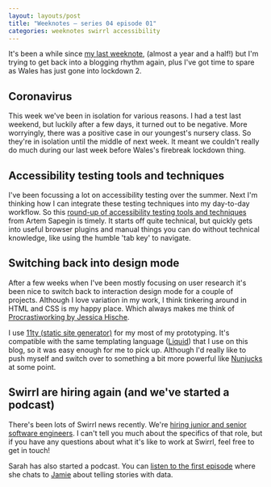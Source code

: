 ```yaml
---
layout: layouts/post
title: "Weeknotes – series 04 episode 01"
categories: weeknotes swirrl accessibility
---
```


<p class="lede">It's been a while since <a href="/blog/weeknotes-series-03-episode-05/">my last weeknote</a>, (almost a year and a half!) but I'm trying to get back into a blogging rhythm again, plus I've got time to spare as Wales has just gone into lockdown 2.</p>

## Coronavirus

This week we've been in isolation for various reasons. I had a test last weekend, but luckily after a few days, it turned out to be negative. More worryingly, there was a positive case in our youngest's nursery class. So they're in isolation until the middle of next week. It meant we couldn't really do much during our last week before Wales's firebreak lockdown thing.

## Accessibility testing tools and techniques

I've been focussing a lot on accessibility testing over the summer. Next I'm thinking how I can integrate these testing techniques into my day-to-day workflow. So this [round-up of accessibility testing tools and techniques](https://blog.sapegin.me/all/accessibility-testing/) from Artem Sapegin is timely. It starts off quite technical, but quickly gets into useful browser plugins and manual things you can do without technical knowledge, like using the humble 'tab key' to navigate.

## Switching back into design mode

After a few weeks when I've been mostly focusing on user research it's been nice to switch back to interaction design mode for a couple of projects. Although I love variation in my work, I think tinkering around in HTML and CSS is my happy place. Which always makes me think of [Procrastiworking by Jessica Hische](https://www.jessicahische.shop/product/procrastiworking-poster).

I use [11ty (static site generator)](https://www.11ty.dev/) for my most of my prototyping. It's compatible with the same templating language ([Liquid](https://shopify.github.io/liquid/)) that I use on this blog, so it was easy enough for me to pick up. Although I'd really like to push myself and switch over to something a bit more powerful like [Nunjucks](https://mozilla.github.io/nunjucks/) at some point.

## Swirrl are hiring again (and we've started a podcast)

There's been lots of Swirrl news recently. We're [hiring junior and senior software engineers](https://www.swirrl.com/hiring). I can't tell you much about the specifics of that role, but if you have any questions about what it's like to work at Swirrl, feel free to get in touch!

Sarah has also started a podcast. You can [listen to the first episode](https://audioboom.com/posts/7705341-jamie-whyte-why-i-care-about-telling-stories-with-data) where she chats to [Jamie](https://twitter.com/northernjamie) about telling stories with data.
